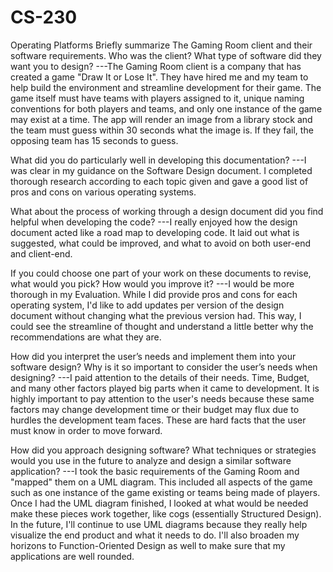 # CS-230
Operating Platforms
Briefly summarize The Gaming Room client and their software requirements. Who was the client? What type of software did they want you to design?
---The Gaming Room client is a company that has created a game "Draw It or Lose It". They have hired me and my team to help build the environment and streamline development for their game. The game itself must have teams with players assigned to it, unique naming conventions for both players and teams, and only one instance of the game may exist at a time. The app will render an image from a library stock and the team must guess within 30 seconds what the image is. If they fail, the opposing team has 15 seconds to guess.

What did you do particularly well in developing this documentation?
---I was clear in my guidance on the Software Design document. I completed thorough research according to each topic given and gave a good list of pros and cons on various operating systems.

What about the process of working through a design document did you find helpful when developing the code?
---I really enjoyed how the design document acted like a road map to developing code. It laid out what is suggested, what could be improved, and what to avoid on both user-end and client-end.

If you could choose one part of your work on these documents to revise, what would you pick? How would you improve it?
---I would be more thorough in my Evaluation. While I did provide pros and cons for each operating system, I'd like to add updates per version of the design document without changing what the previous version had. This way, I could see the streamline of thought and understand a little better why the recommendations are what they are.

How did you interpret the user’s needs and implement them into your software design? Why is it so important to consider the user’s needs when designing?
---I paid attention to the details of their needs. Time, Budget, and many other factors played big parts when it came to development. It is highly important to pay attention to the user's needs because these same factors may change development time or their budget may flux due to hurdles the development team faces. These are hard facts that the user must know in order to move forward.

How did you approach designing software? What techniques or strategies would you use in the future to analyze and design a similar software application?
---I took the basic requirements of the Gaming Room and "mapped" them on a UML diagram. This included all aspects of the game such as one instance of the game existing or teams being made of players. Once I had the UML diagram finished, I looked at what would be needed make these pieces work together, like cogs (essentially Structured Design). In the future, I'll continue to use UML diagrams because they really help visualize the end product and what it needs to do. I'll also broaden my horizons to Function-Oriented Design as well to make sure that my applications are well rounded.
